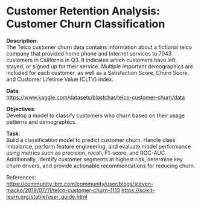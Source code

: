 # Customer Retention Analysis: Customer Churn Classification
**Description:**\
The Telco customer churn data contains information about a fictional telco company that provided home phone and Internet services to 7043 customers in California in Q3. It indicates which customers have left, stayed, or signed up for their service. Multiple important demographics are included for each customer, as well as a Satisfaction Score, Churn Score, and Customer Lifetime Value (CLTV) index.

**Data**:\
https://www.kaggle.com/datasets/blastchar/telco-customer-churn/data 

**Objectives**: \
Develop a model to classify customers who churn based on their usage patterns and demographics.

**Task**: \
Build a classification model to predict customer churn. Handle class imbalance, perform feature engineering, and evaluate model performance using metrics such as precision, recall, F1-score, and ROC-AUC. Additionally, identify customer segments at highest risk, determine key churn drivers, and provide actionable recommendations for reducing churn.

References:\
https://community.ibm.com/community/user/blogs/steven-macko/2019/07/11/telco-customer-churn-1113
https://scikit-learn.org/stable/user_guide.html
